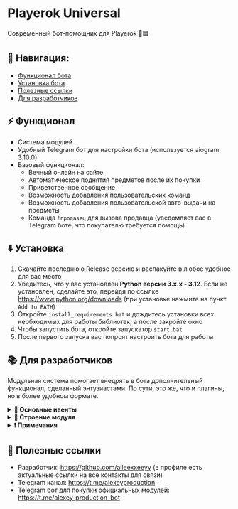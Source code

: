 # Playerok Universal
Современный бот-помощник для Playerok 🤖🟦

## 🧭 Навигация:
- [Функционал бота](#-функционал)
- [Установка бота](#%EF%B8%8F-установка)
- [Полезные ссылки](#-полезные-ссылки)
- [Для разработчиков](#-для-разработчиков)

## ⚡ Функционал
- Система модулей
- Удобный Telegram бот для настройки бота (используется aiogram 3.10.0)
- Базовый функционал:
  - Вечный онлайн на сайте
  - Автоматическое поднятия предметов после их покупки
  - Приветственное сообщение
  - Возможность добавления пользовательских команд
  - Возможность добавления пользовательской авто-выдачи на предметы
  - Команда `!продавец` для вызова продавца (уведомляет вас в Telegram боте, что покупателю требуется помощь)

## ⬇️ Установка
1. Скачайте последнюю Release версию и распакуйте в любое удобное для вас место
2. Убедитесь, что у вас установлен **Python версии 3.x.x - 3.12**. Если не установлен, сделайте это, перейдя по ссылке https://www.python.org/downloads (при установке нажмите на пункт `Add to PATH`)
3. Откройте `install_requirements.bat` и дождитесь установки всех необходимых для работы библиотек, а после закройте окно
4. Чтобы запустить бота, откройте запускатор `start.bat`
5. После первого запуска вас попрсят настроить бота для работы

## 📚 Для разработчиков

Модульная система помогает внедрять в бота дополнительный функционал, сделанный энтузиастами. По сути, это же, что и плагины, но в более удобном формате.

<details>
  <summary><strong>📌 Основные ивенты</strong></summary>

  ### Ивенты бота (BOT_EVENT_HANDLERS)

  Ивенты, которые выполняются при определённом действии бота.

  | Ивент | Когда вызывается | Передающиеся аргументы |
  |-------|------------------|------------------------|
  | `ON_MODULE_CONNECTED` | При подключении модуля | `Module` |
  | `ON_INIT` | При инициализации бота | `-` |
  | `ON_PLAYEROK_BOT_INIT` | При инициализации (запуске) Playerok бота | `PlayerokBot` |
  | `ON_TELEGRAM_BOT_INIT` | При инициализации (запуске) Telegram бота | `TelegramBot` |

  ### Ивенты Playerok (PLAYEROK_EVENT_HANDLERS)

  Ивенты, которые выполняются при получении ивента в слушателе событий в Playerok боте.

  | Ивент | Когда вызывается | Передающиеся аргументы |
  |-------|------------------|------------------------|
  | `EventTypes.CHAT_INITIALIZED` | Чат инициализирован | `PlayerokBot`, `ChatInitializedEvent` |
  | `EventTypes.NEW_MESSAGE` | Новое сообщение в чате | `PlayerokBot`, `NewMessageEvent` |
  | `EventTypes.NEW_DEAL` | Создана новая сделка (когда покупатель оплатил товар) | `PlayerokBot`, `NewDealEvent` |
  | `EventTypes.DEAL_CONFIRMED` | Сделка подтверждена | `PlayerokBot`, `DealConfirmedEvent` |
  | `EventTypes.DEAL_ROLLED_BACK` | Продавец оформил возврат сделки | `PlayerokBot`, `DealRolledBackEvent` |
  | `EventTypes.DEAL_HAS_PROBLEM` | Пользователь сообщил о проблеме в сделке | `PlayerokBot`, `DealHasProblemEvent` |
  | `EventTypes.DEAL_PROBLEM_RESOLVED` | Проблема в сделке решена | `PlayerokBot`, `DealProblemResolvedEvent` |
  | `EventTypes.DEAL_STATUS_CHANGED` | Статус сделки изменён | `PlayerokBot`, `DealStatusChangedEvent` |
  | `EventTypes.ITEM_PAID` | Пользователь оплатил предмет | `PlayerokBot`, `ItemPaidEvent` |
  | `EventTypes.ITEM_SENT` | Предмет отправлен (продавец подтвердил выполнение сделки) | `PlayerokBot`, `ItemSentEvent` |

</details>

<details>
  <summary><strong>📁 Строение модуля</strong></summary>  
  
  </br>Модуль - это папка, внутри которой находятся важные компоненты.

  Строение модуля может быть абсолютно любым на ваше усмотрение, но всё же в каждом модуля должен быть обязательный файл инициализации **`__init__.py`**, в котором задаются все основные параметры для корректной
  работы модуля.

  Обязательные константы хендлеров:
  | Константа | Тип | Описание |
  |-----------|-----|----------|
  | `BOT_EVENT_HANDLERS` | `dict[str, list[Any]]` | В этом словаре задаются хендлеры ивентов бота |
  | `PLAYEROK_EVENT_HANDLERS` | `dict[EventTypes, list[Any]` | В этом словаре задаются хендлеры ивентов Playerok |
  | `TELEGRAM_BOT_ROUTERS` | `list[Router]` | В этом массиве задаются роутеры модульного Telegram бота  |

  Обязательные константы метаданных:
  | Константа | Тип | Описание |
  |-----------|-----|----------|
  | `PREFIX` | `str` | Префикс |
  | `VERSION` | `str` | Версия |
  | `NAME` | `str` | Название |
  | `DESCRIPTION` | `str` | Описание |
  | `AUTHORS` | `str` | Авторы |
  | `LINKS` | `str` | Ссылки на авторов |

  Также, если модуль требует дополнительных зависимостей, в нём должен быть файл зависимостей **requirements.txt**, которые будут сами скачиваться при загрузке всех модулей бота.

  #### 🔧 Пример содержимого:
  Обратите внимание, что метаданные были вынесены в отдельный файл `meta.py`, но импортируются в `__init__.py`.
  Это сделано для избежания конфликтов импорта в дальнейшей части кода модуля.

  `meta.py`:
  ```python
  from colorama import Fore, Style

  PREFIX = f"{Fore.LIGHTCYAN_EX}[test module]{Fore.WHITE}"
  VERSION = "0.1"
  NAME = "test_module"
  DESCRIPTION = "Тестовый модуль. /test_module в Telegram боте для управления"
  AUTHORS = "@alleexxeeyy"
  LINKS = "https://t.me/alleexxeeyy, https://t.me/alexeyproduction"
  ```

  `__init__.py`:
  ```python
  from .plbot.playerokbot_handlers import PlayerokBotHandlers
  from .tgbot.telegrambot_handlers import TelegramBotHandlers
  from .tgbot import router
  from .meta import *
  from playerokapi.listener.events import EventTypes
  from core.modules_manager import disable_module, Module
  
  _module: Module = None
  def get_module(module: Module):
      global _module
      _module = module
  
  def handler_on_init():
      try:
          # ...
          print(f"{PREFIX} Модуль инициализирован")
      except:
          disable_module(_module.uuid)
  
  BOT_EVENT_HANDLERS = {
      "ON_MODULE_CONNECTED": [handle_on_module_connected],
      "ON_INIT": [handler_on_init],
      "ON_PLAYEROK_BOT_INIT": [PlayerokBotHandlers.handler_on_playerok_bot_init],
      "ON_TELEGRAM_BOT_INIT": [TelegramBotHandlers.handler_on_telegram_bot_init]
  }
  PLAYEROK_EVENT_HANDLERS = {
      EventTypes.NEW_MESSAGE: [PlayerokBotHandlers.handler_new_message],
      EventTypes.NEW_DEAL: [PlayerokBotHandlers.handler_new_deal],
      # ...
  }
  TELEGRAM_BOT_ROUTERS = [router]
  ```

</details>

<details>
  <summary><strong>❗ Примечания</strong></summary>

  </br>Функционал Telegram бота написан на библиотеке aiogram 3, система внедрения пользовательского функционала Telegram бота работает на основе роутеров, которые сливаются с основным, главным роутером бота.
  И так, как они сливаются воедино, могут возникнуть осложнения, если, например Callback данные имеют идентичное название. Поэтому, после написания функционала Telegram бота для модуля, лучше переименуйте
  эти данные уникальным образом, чтобы они не совпадали с названиями основного бота или дополнительных подключаемых модулей.

</details>


## 🔗 Полезные ссылки
- Разработчик: https://github.com/alleexxeeyy (в профиле есть актуальные ссылки на все контакты для связи)
- Telegram канал: https://t.me/alexeyproduction
- Telegram бот для покупки официальных модулей: https://t.me/alexey_production_bot
